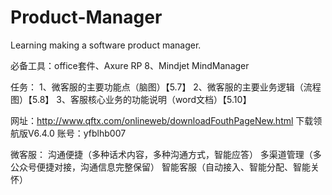 # Product-Manager
Learning making a software product manager.

必备工具：office套件、Axure RP 8、Mindjet MindManager

任务：
    1、微客服的主要功能点（脑图）【5.7】
    2、微客服的主要业务逻辑（流程图）【5.8】
    3、客服核心业务的功能说明（word文档）【5.10】
 
网址：http://www.qftx.com/onlineweb/downloadFouthPageNew.html
      下载领航版V6.4.0
账号：yfblhb007

微客服： 沟通便捷（多种话术内容，多种沟通方式，智能应答）
        多渠道管理（多公众号便捷对接，沟通信息完整保留）
        智能客服（自动接入、智能分配、智能关怀）
